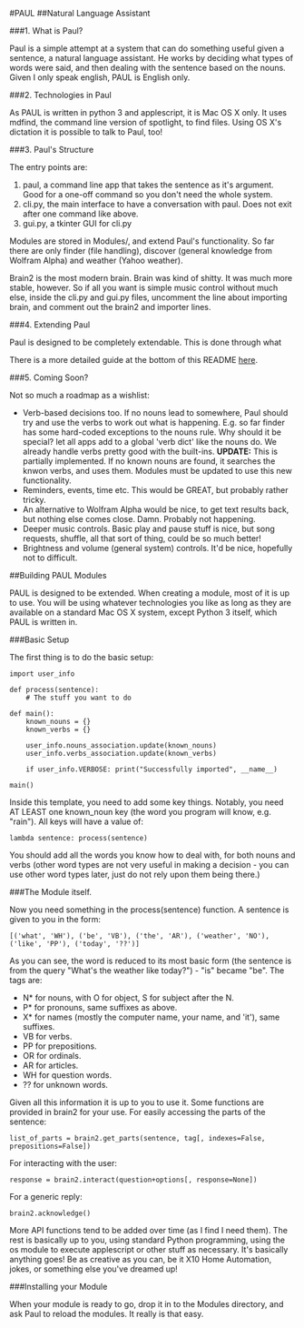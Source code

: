 #PAUL
##Natural Language Assistant

###1. What is Paul?

Paul is a simple attempt at a system that can do something useful given a sentence, a natural language assistant. He works by deciding what types of words were said, and then dealing with the sentence based on the nouns. Given I only speak english, PAUL is English only. 

###2. Technologies in Paul

As PAUL is written in python 3 and applescript, it is Mac OS X only. It uses mdfind, the command line version of spotlight, to find files. Using OS X's dictation it is possible to talk to Paul, too!

###3. Paul's Structure

The entry points are:

1. paul, a command line app that takes the sentence as it's argument. Good for a one-off command so you don't need the whole system.
2. cli.py, the main interface to have a conversation with paul. Does not exit after one command like above.
3. gui.py, a tkinter GUI for cli.py

Modules are stored in Modules/, and extend Paul's functionality. So far there are only finder (file handling), discover (general knowledge from Wolfram Alpha) and weather (Yahoo weather).

Brain2 is the most modern brain. Brain was kind of shitty. It was much more stable, however. So if all you want is simple music control without much else, inside the cli.py and gui.py files, uncomment the line about importing brain, and comment out the brain2 and importer lines.

###4. Extending Paul

Paul is designed to be completely extendable. This is done through what

There is a more detailed guide at the bottom of this README [here]("#building-paul-modules").

###5. Coming Soon?

Not so much a roadmap as a wishlist:

* Verb-based decisions too. If no nouns lead to somewhere, Paul should try and use the verbs to work out what is happening. E.g. so far finder has some hard-coded exceptions to the nouns rule. Why should it be special? let all apps add to a global 'verb dict' like the nouns do. We already handle verbs pretty good with the built-ins. **UPDATE:** This is partially implemented. If no known nouns are found, it searches the knwon verbs, and uses them. Modules must be updated to use this new functionality.
* Reminders, events, time etc. This would be GREAT, but probably rather tricky.
* An alternative to Wolfram Alpha would be nice, to get text results back, but nothing else comes close. Damn. Probably not happening.
* Deeper music controls. Basic play and pause stuff is nice, but song requests, shuffle, all that sort of thing, could be so much better!
* Brightness and volume (general system) controls. It'd be nice, hopefully not to difficult.

##Building PAUL Modules

PAUL is designed to be extended. When creating a module, most of it is up to use. You will be using whatever technologies you like as long as they are available on a standard Mac OS X system, except Python 3 itself, which PAUL is written in.

###Basic Setup

The first thing is to do the basic setup:

    import user_info
    
    def process(sentence):
        # The stuff you want to do
    
    def main():
        known_nouns = {}
        known_verbs = {}
        
        user_info.nouns_association.update(known_nouns)
        user_info.verbs_association.update(known_verbs)
        
        if user_info.VERBOSE: print("Successfully imported", __name__)
    
    main()

Inside this template, you need to add some key things. Notably, you need AT LEAST one known\_noun key (the word you program will know, e.g. "rain"). All keys will have a value of:

    lambda sentence: process(sentence)
    
You should add all the words you know how to deal with, for both nouns and verbs (other word types are not very useful in making a decision - you can use other word types later, just do not rely upon them being there.)

###The Module itself.

Now you need something in the process(sentence) function. A sentence is given to you in the form:

    [('what', 'WH'), ('be', 'VB'), ('the', 'AR'), ('weather', 'NO'), ('like', 'PP'), ('today', '??')]
    
As you can see, the word is reduced to its most basic form (the sentence is from the query "What's the weather like today?") - "is" became "be". The tags are:

* N\* for nouns, with O for object, S for subject after the N.
* P\* for pronouns, same suffixes as above.
* X\* for names (mostly the computer name, your name, and 'it'), same suffixes.
* VB for verbs.
* PP for prepositions.
* OR for ordinals.
* AR for articles.
* WH for question words.
* ?? for unknown words.

Given all this information it is up to you to use it. Some functions are provided in brain2 for your use. For easily accessing the parts of the sentence:

    list_of_parts = brain2.get_parts(sentence, tag[, indexes=False, prepositions=False])

For interacting with the user:

    response = brain2.interact(question+options[, response=None])
    
For a generic reply:

    brain2.acknowledge()

More API functions tend to be added over time (as I find I need them). The rest is basically up to you, using standard Python programming, using the os module to execute applescript or other stuff as necessary. It's basically anything goes! Be as creative as you can, be it X10 Home Automation, jokes, or something else you've dreamed up!

###Installing your Module

When your module is ready to go, drop it in to the Modules directory, and ask Paul to reload the modules. It really is that easy. 